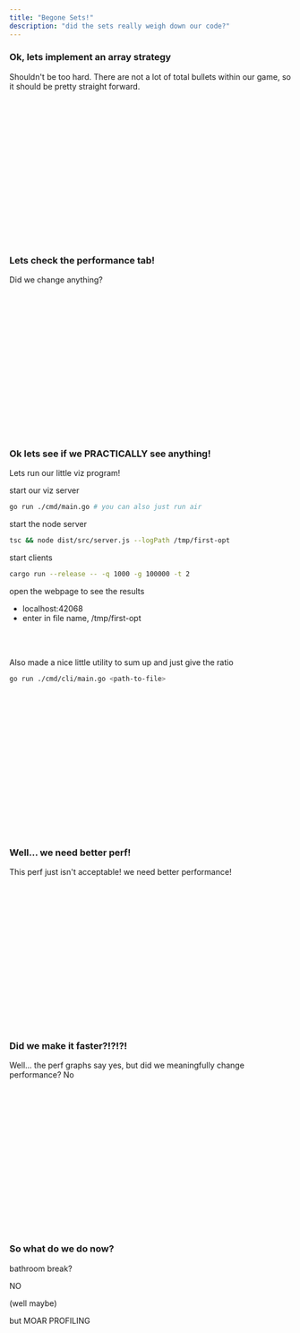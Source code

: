 ```yaml
---
title: "Begone Sets!"
description: "did the sets really weigh down our code?"
---
```


### Ok, lets implement an array strategy
Shouldn't be too hard.  There are not a lot of total bullets within our game,
so it should be pretty straight forward.

<br/>
<br/>
<br/>
<br/>
<br/>
<br/>
<br/>
<br/>
<br/>
<br/>
<br/>
<br/>
<br/>
<br/>
<br/>

### Lets check the performance tab!
Did we change anything?

<br/>
<br/>
<br/>
<br/>
<br/>
<br/>
<br/>
<br/>
<br/>
<br/>
<br/>
<br/>
<br/>
<br/>
<br/>

### Ok lets see if we PRACTICALLY see anything!
Lets run our little viz program!

start our viz server
```bash
go run ./cmd/main.go # you can also just run air
```

start the node server
```bash
tsc && node dist/src/server.js --logPath /tmp/first-opt
```

start clients
```bash
cargo run --release -- -q 1000 -g 100000 -t 2
```

open the webpage to see the results
* localhost:42068
* enter in file name, /tmp/first-opt

<br/>
<br/>

Also made a nice little utility to sum up and just give the ratio

```bash
go run ./cmd/cli/main.go <path-to-file>
```

<br/>
<br/>
<br/>
<br/>
<br/>
<br/>
<br/>
<br/>
<br/>
<br/>
<br/>
<br/>
<br/>
<br/>
<br/>

### Well... we need better perf!
This perf just isn't acceptable!  we need better performance!

<br/>
<br/>
<br/>
<br/>
<br/>
<br/>
<br/>
<br/>
<br/>
<br/>
<br/>
<br/>
<br/>
<br/>
<br/>

### Did we make it faster?!?!?!
Well... the perf graphs say yes, but did we meaningfully change performance?  No

<br/>
<br/>
<br/>
<br/>
<br/>
<br/>
<br/>
<br/>
<br/>
<br/>
<br/>
<br/>
<br/>
<br/>
<br/>

### So what do we do now?
bathroom break?

NO

(well maybe)

but MOAR PROFILING

<br/>
<br/>
<br/>
<br/>
<br/>
<br/>
<br/>
<br/>
<br/>
<br/>
<br/>
<br/>
<br/>
<br/>
<br/>

